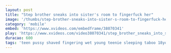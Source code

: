 ```yaml
---
layout: post
title: "Step brother sneaks into sister's room to fingerfuck her"
image: '/thumbs/step-brother-sneaks-into-sister-s-room-to-fingerfuck-her.jpg'
category: 'mobile'
embed: 'https://www.xvideos.com/embedframe/38070341'
play: 'https://www.xvideos.com/video38070341/step_brother_sneaks_into_sister_s_room_to_fingerfuck_her'
duracao: 600
tags: 'teen pussy shaved fingering wet young teenie sleeping taboo 18yo pussyfingering asleep groped dormida step-siter hermanastra step-brother step-siblings sister-and-brother step-brothers'
---
```

